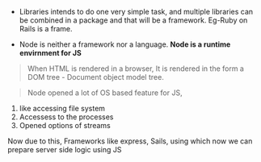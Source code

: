 - Libraries intends to do one very simple task, and multiple libraries can be combined in a package and that will be a framework. Eg-Ruby on Rails is a frame.

- Node is neither a framework nor a language.
__Node is a runtime envirnment for JS__

> When HTML is rendered in a browser, It is rendered in the form a DOM tree - Document object model tree.

> Node opened a lot of OS based feature for JS, 
1. like accessing file system
2. Accessess to the processes
3. Opened options of streams

Now due to this, Frameworks like express, Sails, using which now we can prepare server side logic using JS









